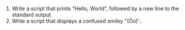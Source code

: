 1. Write a script that prints “Hello, World”, followed by a new line to the standard output
2. Write a script that displays a confused smiley "(Ôo)'..
